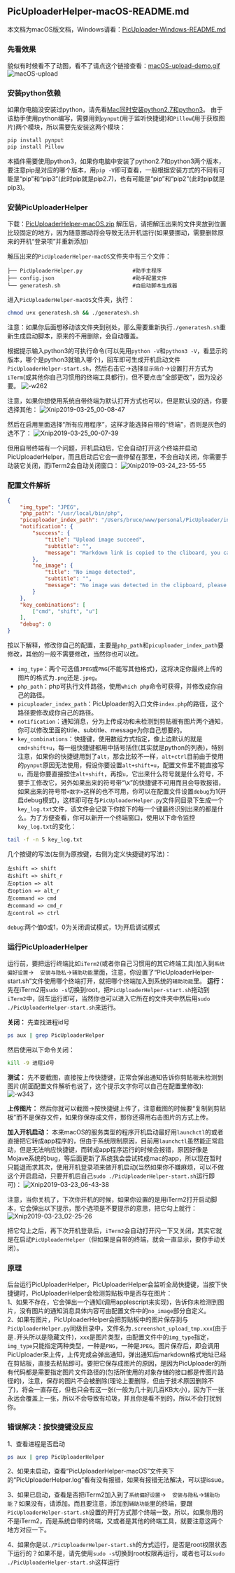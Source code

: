 ## PicUploaderHelper-macOS-README.md
本文档为macOS版文档，Windows请看：[PicUploader-Windows-README.md](https://github.com/xiebruce/PicUploader/blob/master/PicUploaderHelper-Windows-README.md)

### 先看效果
貌似有时候看不了动图，看不了请点这个链接查看：[macOS-upload-demo.gif](https://img.xiebruce.top/2019/03/27/a1fe3fd4f306698dd43b7408eebdce74.gif)
![macOS-upload](https://img.xiebruce.top/2019/03/27/a1fe3fd4f306698dd43b7408eebdce74.gif)

### 安装python依赖
如果你电脑没安装过python，请先看[Mac同时安装python2.7和python3](https://www.xiebruce.top/905.html)。
由于该助手使用python编写，需要用到`pynput`(用于监听快捷键)和`Pillow`(用于获取图片)两个模块，所以需要先安装这两个模块：
```bash
pip install pynput
pip install Pillow
```
本插件需要使用python3，如果你电脑中安装了python2.7和python3两个版本，要注意pip是对应的哪个版本，用`pip -V`即可查看，一般根据安装方式的不同有可能是“pip”和“pip3”(此时pip就是pip2.7)，也有可能是“pip”和“pip2”(此时pip就是pip3)。

### 安装PicUploaderHelper
下载：[PicUploaderHelper-macOS.zip](https://github.com/xiebruce/PicUploader/blob/master/accessorys/PicUploaderHelper-macOS.zip)
解压后，请把解压出来的文件夹放到位置比较固定的地方，因为随意挪动将会导致无法开机运行(如果要挪动，需要删除原来的开机“登录项”并重新添加)

解压出来的`PicUploaderHelper-macOS`文件夹中有三个文件：
```
├── PicUploaderHelper.py                #助手主程序
├── config.json                         #助手配置文件
└── generatesh.sh                       #自启动脚本生成器
```

进入`PicUploaderHelper-macOS`文件夹，执行：
```bash
chmod u+x generatesh.sh && ./generatesh.sh
```
注意：如果你后面想移动该文件夹到别处，那么需要重新执行`./generatesh.sh`重新生成启动脚本，原来的不用删除，会自动覆盖。

根据提示输入python3的可执行命令(可以先用`python -V`和`python3 -V`，看显示的版本，哪个是python3就输入哪个)，回车即可生成开机启动文件`PicUploaderHelper-start.sh`，然后右击它→选择`显示简介`→设置打开方式为`iTerm`(或其他你自己习惯用的终端工具都行)，但不要点击“全部更改”，因为没必要。
![-w262](https://img.xiebruce.top/2019/03/23/23cba2b35105a5ecc3a71f6c5594d126.jpg)

注意，如果你想使用系统自带终端为默认打开方式也可以，但是默认没的选，你要选择其他：
![Xnip2019-03-25_00-08-47](https://img.xiebruce.top/2019/03/25/dd297a17e842d94fefc9cd7065d99136.jpg)

然后在启用里面选择“所有应用程序”，这样才能选择自带的“终端”，否则是灰色的选不了：
![Xnip2019-03-25_00-07-39](https://img.xiebruce.top/2019/03/25/e19e99399f10f5033d168ba092ce421c.jpg)

但用自带终端有一个问题，开机启动后，它会自动打开这个终端并启动PicUploaderHelper，而且启动后它会一直停留在那里，不会自动关闭，你需要手动装它关闭，而iTerm2会自动关闭窗口：
![Xnip2019-03-24_23-55-55](https://img.xiebruce.top/2019/03/25/0d9fb0298278f117034964d38fcd3241.jpg)

### 配置文件解析
```json
{
	"img_type": "JPEG",
	"php_path": "/usr/local/bin/php",
	"picuploader_index_path": "/Users/bruce/www/personal/PicUploader/index.php",
	"notification": {
		"success": {
			"title": "Upload image succeed",
			"subtitle": "",
			"message": "Markdown link is copied to the cliboard, you can paste now!"
		},
		"no_image": {
			"title": "No image detected",
			"subtitle": "",
			"message": "No image was detected in the clipboard, please take a screenshot first!"
		}
    },
    "key_combinations": [
        ["cmd", "shift", "u"]
    ],
	"debug": 0
}
```
按以下解释，修改你自己的配置，主要是`php_path`和`picuploader_index_path`要修改，其他的一般不需要修改，当然你也可以改。

- `img_type`：两个可选值`JPEG`或`PNG`(不能写其他格式)，这将决定你最终上传的图片的格式为`.png`还是`.jpeg`。
- `php_path`：php可执行文件路径，使用`which php`命令可获得，并修改成你自己的路径。
- `picuploader_index_path`：PicUploader的入口文件`index.php`的路径，这个路径要修改成你自己的路径。
- `notification`：通知消息，分为上传成功和未检测到剪贴板有图片两个通知，你可以修改里面的title、subtitle、message为你自己想要的。
- `key_combinations`：快捷键，使用数组方式指定，像上边默认的就是`cmd+shift+u`，每一组快捷键都用中括号括住(其实就是python的列表)，特别注意，如果你的快捷键用到了`alt`，那会比较不一样，`alt+ctrl`目前由于使用的`pynput`原因无法使用，假设你要设置`alt+shift+u`，配置文件里不能直接写`u`，而是你要直接按住`alt+shift`，再按`u`，它出来什么符号就是什么符号，不要手工修改它，另外如果出来的符号带“\x”的快捷键不可用而且会导致报错，如果出来的符号带`<数字>`这样的也不可用，你可以在配置文件设置`debug`为1(开启debug模式)，这样即可在与`PicUploaderHelper.py`文件同目录下生成一个`key_log.txt`文件，该文件会记录下你按下的每一个键最终识别出来的都是什么。为了方便查看，你可以新开一个终端窗口，使用以下命令监控`key_log.txt`的变化：
```bash
tail -f -n 5 key_log.txt
```
几个按键的写法(左侧为原按键，右侧为定义快捷键的写法)：
```
左shift => shift
右shift => shift_r
左option => alt
右option => alt_r
左command => cmd
右command => cmd_r
左control => ctrl
```
`debug`:两个值0或1，0为关闭调试模式，1为开启调试模式

### 运行PicUploaderHelper
运行前，要把运行终端比如`iTerm2`(或者你自己习惯用的其它终端工具)加入到`系统偏好设置`→`  安装与隐私`→`辅助功能`里面，注意，你设置了“PicUploaderHelper-start.sh”文件使用哪个终端打开，就把哪个终端加入到系统的`辅助功能`里。
**运行：** 先在iTerm2用`sudo -s`切换到root，把`PicUploaderHelper-start.sh`拖动到`iTerm2`中，回车运行即可，当然你也可以进入它所在的文件夹中然后用`sudo ./PicUploaderHelper-start.sh`来运行。

**关闭：** 先查找进程id号
```bash
ps aux | grep PicUploaderHelper
```
然后使用以下命令关闭：
```bash
kill -9 进程id号
```

**测试：** 先不要截图，直接按上传快捷键，正常会弹出通知告诉你剪贴板未检测到图片(前面配置文件解析也说了，这个提示文字你可以自己在配置里修改):
![-w343](https://img.xiebruce.top/2019/03/25/0963f887631f430ba3776c76b512ccbb.jpg)

**上传图片：** 然后你就可以截图→按快捷键上传了，注意截图的时候要“复制到剪贴板”而不是保存文件，如果你保存成文件，那你还得用右击图片的方式上传。

**加入开机启动：** 本来macOS的服务类型的程序开机启动最好用`launchctl`的或者直接把它转成app程序的，但由于系统限制原因，目前用`launchctl`虽然能正常启动，但是无法响应快捷键，而转成app程序运行的时候会报错，原因好像是Mojave系统的bug，等后面更新了系统我会尝试转成mac的app，所以现在暂时只能退而求其次，使用开机登录项来做开机启动(当然如果你不嫌麻烦，可以不做这个开启启动，只要开机后自己`sudo ./PicUploaderHelper-start.sh`运行即可)：
![Xnip2019-03-23_06-43-38](https://img.xiebruce.top/2019/03/23/58475317f4308b3e1241916853f964f1.jpg)

注意，当你关机了，下次你开机的时候，如果你设置的是用iTerm2打开启动脚本，它会弹出以下提示，那个选项是不要提示的意思，把它勾上就行：
![Xnip2019-03-23_02-25-26](https://img.xiebruce.top/2019/03/23/a924f2bea9c49e107d9ed649ee1353ec.jpg)

把它勾上之后，再下次开机登录后，`iTerm2`会自动打开闪一下又关闭，其实它就是在启动`PicUploaderHelper`（但如果是自带的终端，就会一直显示，要你手动关闭）。

### 原理
后台运行PicUploaderHelper，PicUploaderHelper会监听全局快捷键，当按下快捷键时，PicUploaderHelper会检测剪贴板中是否存在图片：  
1、如果不存在，它会弹出一个通知(调用applescript来实现)，告诉你未检测到图片，没有图片的通知消息具体内容可由配置文件中的`no_image`部分自定义。  
2、如果有图片，PicUploaderHelper会把剪贴板中的图片保存到与`PicUploaderHelper.py`同级目录中，文件名为`.screenshot_upload_tmp.xxx`(由于是`.`开头所以是隐藏文件)，`xxx`是图片类型，由配置文件中的`img_type`指定，`img_type`只能指定两种类型，一种是`PNG`，一种是`JPEG`。图片保存后，即会调用PicUploader来上传，上传完成会弹出通知，弹出通知后markdown格式地址已经在剪贴板，直接去粘贴即可。要把它保存成图片的原因，是因为PicUploader的所有代码都是需要指定图片文件路径的(包括所使用的对象存储的接口都是传图片路径的)，注意，保存的图片不会被删除(理论上要删除，但由于技术原因删除不了)，将会一直存在，但也只会有这一张(一般为几十到几百KB大小)，因为下一张永远会覆盖上一张，所以不会导致有垃圾，并且你是看不到的，所以不会打扰到你。

### 错误解决：按快捷键没反应
1、查看进程是否启动
```bash
ps aux | grep PicUploaderHelper
```
    
2、如果未启动，查看“PicUploaderHelper-macOS”文件夹下的“PicUploaderHelper.log”看有没有报错，如果有报错无法解决，可以提issue。

3、如果已启动，查看是否把iTerm2加入到了`系统偏好设置`→`  安装与隐私`→`辅助功能`？如果没有，请添加。而且要注意，添加到`辅助功能`里的终端，要跟`PicUploaderHelper-start.sh`设置的开打方式那个终端一致，所以，如果你用的不是iTerm2，而是系统自带的终端，又或者是其他的终端工具，就要注意这两个地方对应一下。

4、如果你是以`./PicUploaderHelper-start.sh`的方式运行，是否是root权限状态下运行的？如果不是，请先使用`sudo -s`切换到root权限再运行，或者也可以`sudo ./PicUploaderHelper-start.sh`这样运行
